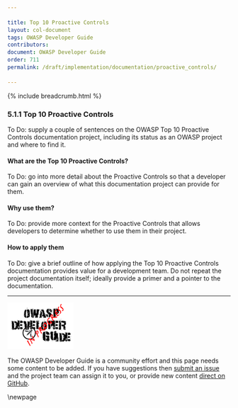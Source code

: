```yaml
---

title: Top 10 Proactive Controls
layout: col-document
tags: OWASP Developer Guide
contributors:
document: OWASP Developer Guide
order: 711
permalink: /draft/implementation/documentation/proactive_controls/

---
```


{% include breadcrumb.html %}

### 5.1.1 Top 10 Proactive Controls

To Do: supply a couple of sentences on the OWASP Top 10 Proactive Controls documentation project,
including its status as an OWASP project and where to find it.

#### What are the Top 10 Proactive Controls?

To Do: go into more detail about the Proactive Controls so that a developer
can gain an overview of what this documentation project can provide for them.

#### Why use them?

To Do: provide more context for the Proactive Controls that allows developers to determine
whether to use them in their project.

#### How to apply them

To Do: give a brief outline of how applying the Top 10 Proactive Controls documentation
provides value for a development team.
Do not repeat the project documentation itself; ideally provide a primer and a pointer to the documentation.

----

![Developer Guide](../../../assets/images/dg_wip.png "OWASP Developer Guide")

The OWASP Developer Guide is a community effort and this page needs some content to be added.
If you have suggestions then [submit an issue][issue070101] and the project team can assign it to you,
or provide new content [direct on GitHub][edit070101].

[issue070101]: https://github.com/OWASP/www-project-developer-guide/issues/new?labels=enhancement&template=request.md&title=Update:%2007-implementation/01-documentation/01-proactive-controls
[edit070101]: https://github.com/OWASP/www-project-developer-guide/blob/main/draft/07-implementation/01-documentation/01-proactive-controls.md

\newpage
